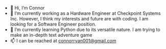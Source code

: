 - 👋 Hi, I’m Connor
- 👀 I’m currently working as a Hardware Engineer at Checkpoint Systems Inc. However, I think my interests and future are with coding. I am looking for a Software Engineer position.
- 🌱 I’m currently learning Python due to its versatile nature. I am trying to make an in-depth text adventure game
- 📫 I can be reached at connorryan001@gmail.com

<!---
connorman01/connorman01 is a ✨ special ✨ repository because its `README.md` (this file) appears on your GitHub profile.
You can click the Preview link to take a look at your changes.
--->

